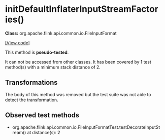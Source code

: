 # initDefaultInflaterInputStreamFactories()

**Class:** org.apache.flink.api.common.io.FileInputFormat

[[View code]](https://github.com/apache/flink/blob/740f711c4ec9c4b7cdefd01c9f64857c345a68a1/flink-core/src/main/java//org/apache/flink/api/common/io/FileInputFormat.java#L119)

This method is **pseudo-tested**.


It can not be accessed from other classes. 
It has been covered by 1 test method(s) with a minimum stack distance of 2.

## Transformations

The body of this method was removed but the test suite was not able to detect the transformation.



## Observed test methods

* org.apache.flink.api.common.io.FileInputFormatTest.testDecorateInputStream() at distance(s): 2

